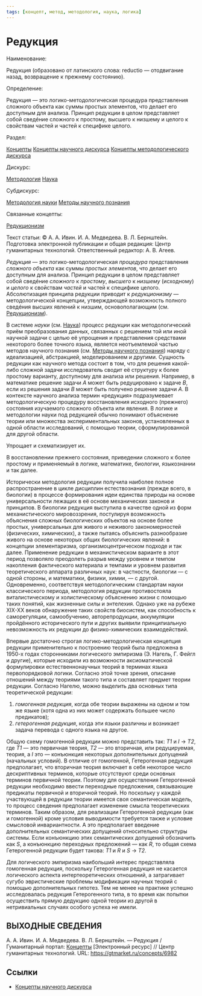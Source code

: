 ```yaml
---
tags: [концепт, метод, методология, наука, логика]
---
```

# Редукция

Наименование:

Редукция (образовано от латинского слова: reductio — отодвигание назад, возвращение к прежнему состоянию).

Определение:

Редукция — это логико-методологическая процедура представления сложного объекта как суммы простых элементов, что делает его доступным для анализа. Принцип редукции в целом представляет собой сведéние сложного к простому, высшего к низшему и целого к свойствам частей и частей к специфике целого.

Раздел:

[Концепты](https://gtmarket.ru/concepts/)  [Концепты научного дискурса](https://gtmarket.ru/concepts/scientific-concepts) [Концепты методологического дискурса](https://gtmarket.ru/concepts/methodological-concepts)

Дискурс:

[Методология](https://gtmarket.ru/concepts/6870) [Наука](https://gtmarket.ru/concepts/6860)

Субдискурс:

[Методология науки](https://gtmarket.ru/concepts/6872) [Методы научного познания](https://gtmarket.ru/concepts/6874)

Связанные концепты:

[Редукционизм](https://gtmarket.ru/concepts/6930)

Текст статьи: © А. А. Ивин. И. А. Медведева. В. Л. Бернштейн. Подготовка электронной публикации и общая редакция: Центр гуманитарных технологий. Ответственный редактор: А. В. Агеев.

_Редукция_ — это логико-методологическая _процедура_ представления _сложного объекта_ как суммы _простых элементов_, что делает его доступным для анализа. Принцип редукции в целом представляет собой сведéние _сложного_ к _простому_, _высшего_ к _низшему_ (исходному) и _целого_ к свойствам _частей_ и частей к специфике целого. Абсолютизация принципа редукции приводит к _редукционизму_ — методологической концепции, утверждающей возможность полного сведéния высших явлений к низшим, основополагающим (см. [Редукционизм](https://gtmarket.ru/concepts/6930)).

В системе _науки_ (см. [Наука](https://gtmarket.ru/concepts/6860)) процесс редукции как методологический приём преобразования данных, связанных с решением той или иной научной задачи с целью её упрощения и представления средствами некоторого более точного языка, является неотъемлемой частью методов научного познания (см. [Методы научного познания](https://gtmarket.ru/concepts/6874)) наряду с идеализацией, абстракцией, моделированием и другими. Сущность редукции как научного метода состоит в том, что для решения какой-либо сложной задачи исследователь сводит её структуру к более простому варианту, доступному для анализа или решения. Например, в математике решение задачи _A_ может быть редуцировано к задаче _B_, если из решения задачи _B_ может быть получено решение задачи _A_. В контексте научного анализа термин «редукция» подразумевает методологическую процедуру восстановления исходного (прежнего) состояния изучаемого сложного объекта или явления. В логике и методологии науки под редукцией обычно понимают объяснение теории или множества экспериментальных законов, установленных в одной области исследований, с помощью теории, сформулированной для другой области.

Упрощает и схематизирует их.

В восстановлении прежнего состояния, приведении сложного к более простому и применяемый в логике, математике, биологии, языкознании и так далее.

Исторически методология редукции получила наиболее полное распространение в цикле дисциплин естествознания (прежде всего, в биологии) в процессе формирования идеи единства природы на основе универсальности лежащих в её основе механических законов и принципов. В биологии редукция выступила в качестве одной из форм механистического мировоззрения, постулируя возможность объяснения сложных биологических объектов на основе более простых, универсальных для живого и неживого закономерностей (физических, химических), а также пытаясь объяснить разнообразие живого на основе некоторых общих биологических явлений: в концепции элементаризма, организмоцентрическом подходе и так далее. Применение редукции в механистическом варианте в этот период позволяло преодолеть разрыв между уровнем и темпом накопления фактического материала и темпами и уровнем развития теоретического аппарата различных наук: в частности, биологии — с одной стороны, и математики, физики, химии, — с другой. Одновременно, соответствуя методологическим стандартам науки классического периода, методология редукции противостояла виталистическому и холистическому объяснению жизни с помощью таких понятий, как жизненные силы и энтелехия. Однако уже на рубеже XIX-XX веков обнаружение таких свойств биосистем, как способность к саморегуляции, самообучению, авторепродукции, аккумуляции пройдённого исторического пути и других выявили принципиальную невозможность их редукции до физико-химических взаимодействий.

Впервые достаточно строгая логико-методологическая концепция редукции применительно к построению теорий была предложена в 1950-х годах сторонниками логического эмпиризма (Э. Нагель, Г. Фейгл и другие), которые исходили из возможности аксиоматической формулировки естественнонаучных теорий в терминах языка первопорядковой логики. Согласно этой точке зрения, описание отношений между теориями такого типа и составляет предмет теории редукции. Согласно Нагелю, можно выделить два основных типа теоретической редукции:

1. _гомогенная редукция_, когда обе теории выражены на одном и том же языке (хотя одна из них может содержать большее число предикатов);
2. _гетерогенная редукция_, когда эти языки различны и возникает задача перевода с одного языка на другое.

Общую схему гомогенной редукции можно представить так: _T1_ и _I_ → _Т2_, где _T1_ — это первичная теория, _Т2_ — это вторичная, или редуцируемая, теория, а _I_ это — конъюнкция некоторых дополнительных допущений (начальных условий). В отличие от гомогенной, Гетерогенная редукция предполагает, что вторичная теория включает в себя некоторое число дескриптивных терминов, которые отсутствуют среди основных терминов первичной теории. Поэтому для осуществления Гетерогенной редукции необходимо ввести переходные предложения, связывающие предикаты первичной и вторичной теорий. Но поскольку у каждой участвующей в редукции теории имеется своя семантическая модель, то процесс сведения предполагает изменение смысла теоретических терминов. Таким образом, для реализации Гетерогенной редукции (как и гомогенной) кроме условия выводимости требуется также и условие смысловой инвариантности. А это предполагает введение дополнительных семантических допущений относительно структуры системы. Если конъюнкцию этих семантических допущений обозначить как _S_, а конъюнкцию переходных предложений — как _R_, то общая схема Гетерогенной редукции будет такова: _T1_ и _R_ и _S_ → _Т2_.

Для логического эмпиризма наибольший интерес представляла гомогенная редукция, поскольку Гетерогенная редукция не касается логического аспекта интертеоретических отношений, а затрагивает сугубо эвристические проблемы модификации научных теорий с помощью дополнительных гипотез. Тем не менее на практике успешно исследовалась редукция Гетерогенного типа, в то время как попытки осуществить прямую дедукцию одной теории из другой в нетривиальных случаях особого успеха не имели.

## ВЫХОДНЫЕ СВЕДЕНИЯ

А. А. Ивин. И. А. Медведева. В. Л. Бернштейн. — Редукция / Гуманитарный портал: [Концепты](https://gtmarket.ru/concepts/) [Электронный ресурс] // Центр гуманитарных технологий. URL: <https://gtmarket.ru/concepts/6982>

## Ссылки

* [Концепты научного дискурса](Концепты%20научного%20дискурса.md)

